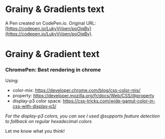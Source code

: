 # Grainy & Gradients text 

A Pen created on CodePen.io. Original URL: [https://codepen.io/LukyVj/pen/poOjqBv](https://codepen.io/LukyVj/pen/poOjqBv).

# Grainy & Gradient text
### ChromePen: Best rendering in chrome

Using: 
- color-mix: https://developer.chrome.com/blog/css-color-mix/
- property: https://developer.mozilla.org/fr/docs/Web/CSS/@property
- display-p3 color space: https://css-tricks.com/wide-gamut-color-in-css-with-display-p3/

_For the display-p3 colors,  you can see I used @supports feature detection to fallback on regular hexadecimal colors_

Let me know what you think! 